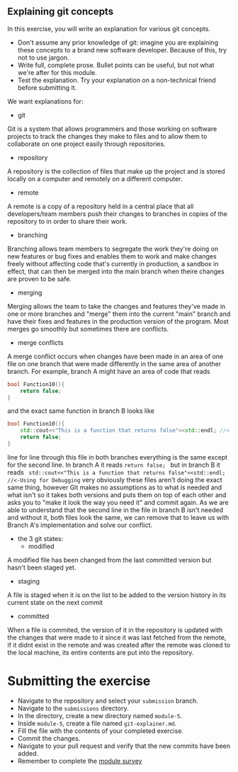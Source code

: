 ## Explaining git concepts

In this exercise, you will write an explanation for various git concepts.

- Don't assume any prior knowledge of git: imagine you are explaining these concepts to a brand new software developer. Because of this, try not to use jargon.
- Write full, complete prose. Bullet points can be useful, but not what we're after for this module.
- Test the explanation. Try your explanation on a non-technical friend before submitting it.

We want explanations for:

- git

Git is a system that allows programmers and those working on software projects to track the changes they make to files and to allow them to collaborate on one project easily through repositories.
- repository

A repository is the collection of files that make up the project and is stored locally on a computer and remotely on a different computer.
- remote

A remote is a copy of a repository held in a central place that all developers/team members push their changes to branches in copies of the repository to in order to share their work.
- branching

Branching allows team members to segregate the work they're doing on new features or bug fixes and enables them to work and make changes freely without affecting code that's currently in production, a sandbox in effect, that can then be merged into the main branch when theire changes are proven to be safe.
- merging

Merging allows the team to take the changes and features they've made in one or more branches and "merge" them into the current "main" branch and have their fixes and features in the production version of the program. Most merges go smoothly but sometimes there are conflicts.
- merge conflicts

A merge conflict occurs when changes have been made in an area of one file on one branch that were made differently in the same area of another branch.
For example, branch A might have an area of code that reads 
```c++
bool Function10(){
    return false;
}
```
and the exact same function in branch B looks like
```c++
bool Function10(){
    std::cout<<"This is a function that returns false"<<std::endl; //<-Using for Debugging
    return false;
}
```
line for line through this file in both branches everything is the same except for the second line. In branch A it reads `return false; ` but in branch B it reads ` std::cout<<"This is a function that returns false"<<std::endl; //<-Using for Debugging` very obviously these files aren't doing the exact same thing, however Git makes no assumptions as to what is needed and what isn't so it takes both versions and puts them on top of each other and asks you to "make it look the way you need it" and commit again. As we are able to understand that the second line in the file in branch B isn't needed and without it, both files look the same, we can remove that to leave us with Branch A's implementation and solve our conflict.
- the 3 git states:
  - modified
 
 A modified file has been changed from the last committed version but hasn't been staged yet.
  - staging
 
 A file is staged when it is on the list to be added to the version history in its current state on the next commit
  - committed
 
When a file is commited, the version of it in the repository is updated with the changes that were made to it since it was last fetched from the remote, if it didnt exist in the remote and was created after the remote was cloned to the local machine, its entire contents are put into the repository. 

# Submitting the exercise

- Navigate to the repository and select your `submission` branch.
- Navigate to the `submissions` directory.
- In the directory, create a new directory named `module-5`.
- Inside `module-5`, create a file named `git-explainer.md`.
- Fill the file with the contents of your completed exercise.
- Commit the changes.
- Navigate to your pull request and verify that the new commits have been added.
- Remember to complete the [module survey](https://goo.gl/forms/4TgngMoXDDHLL2qE3)
